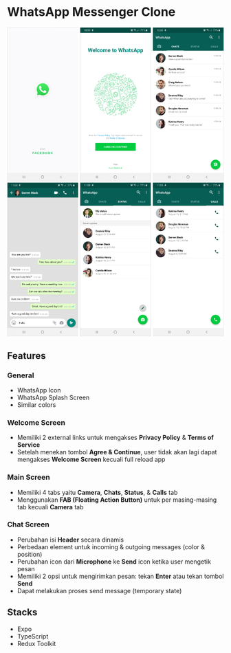 # WhatsApp Messenger Clone

![Screenshot #1](./.github/images/01.png?raw=true 'Screenshot #1')
![Screenshot #2](./.github/images/02.png?raw=true 'Screenshot #2')

## Features

### General

- WhatsApp Icon
- WhatsApp Splash Screen
- Similar colors

### Welcome Screen

- Memiliki 2 external links untuk mengakses **Privacy Policy** & **Terms of Service**
- Setelah menekan tombol **Agree & Continue**, user tidak akan lagi dapat mengakses **Welcome Screen** kecuali full reload app

### Main Screen

- Memiliki 4 tabs yaitu **Camera**, **Chats**, **Status**, & **Calls** tab
- Menggunakan **FAB (Floating Action Button)** untuk per masing-masing tab kecuali **Camera** tab

### Chat Screen

- Perubahan isi **Header** secara dinamis
- Perbedaan element untuk incoming & outgoing messages (color & position)
- Perubahan icon dari **Microphone** ke **Send** icon ketika user mengetik pesan
- Memiliki 2 opsi untuk mengirimkan pesan: tekan **Enter** atau tekan tombol **Send**
- Dapat melakukan proses send message (temporary state)

## Stacks

- Expo
- TypeScript
- Redux Toolkit
